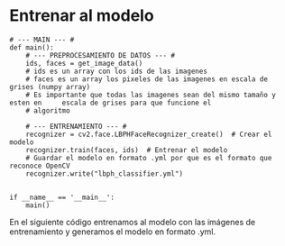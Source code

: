 # Entrenar al modelo
```
# --- MAIN --- #  
def main():  
    # --- PREPROCESAMIENTO DE DATOS --- #  
    ids, faces = get_image_data()  
    # ids es un array con los ids de las imagenes  
    # faces es un array los pixeles de las imagenes en escala de grises (numpy array)  
    # Es importante que todas las imagenes sean del mismo tamaño y esten en     escala de grises para que funcione el    
    # algoritmo  
    
    # --- ENTRENAMIENTO --- #    
    recognizer = cv2.face.LBPHFaceRecognizer_create()  # Crear el modelo  
    recognizer.train(faces, ids)  # Entrenar el modelo  
    # Guardar el modelo en formato .yml por que es el formato que reconoce OpenCV    
    recognizer.write("lbph_classifier.yml")  
  
  
if __name__ == '__main__':  
    main()
```

En el siguiente código entrenamos al modelo con las imágenes de entrenamiento y generamos el modelo en formato .yml.